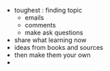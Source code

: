 - toughest : finding topic
	- emails
	- comments
	- make ask questions
- share what learning now
- ideas from books and sources
- then make them your own
- 